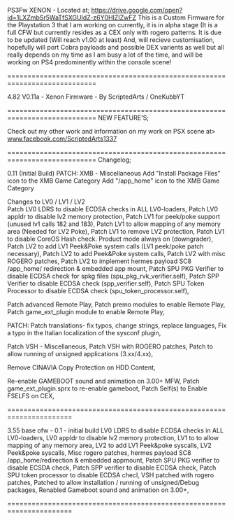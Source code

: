 PS3Fw XENON - Located at; https://drive.google.com/open?id=1LXZmbSr5WaTfSXGUIdZ-z6Y0HlZIZwFZ
This is a Custom Firmware for the Playstation 3 that I am working on currently, it is in alpha stage (It is a full CFW but currently 
resides as a CEX only with rogero patterns. It is due to be updated (Will reach v1.00 at least) And, will recieve customisation, hopefully will port Cobra payloads and possible DEX varients as well but all really depends on my time as I am busy a lot of the time, and will be working on PS4 predominently within the console scene!

============================================================================

4.82 V0.11a - Xenon Firmware - By ScriptedArts / OneKubbYT

============================================================================
NEW FEATURE'S; 

Check out my other work and information
on my work on PSX scene at> www.facebook.com/ScriptedArts1337

============================================================================
Changelog; 

0.11 (Initial Build)
PATCH: XMB - Miscellaneous
Add "Install Package Files" icon to the XMB Game Category
Add "/app_home" icon to the XMB Game Category

Changes to LV0 / LV1 / LV2	
Patch LV0 LDRS to disable ECDSA checks in ALL LV0-loaders,
Patch LV0 appldr to disable lv2 memory protection,
Patch LV1 for peek/poke support (unused lv1 calls 182 and 183),
Patch LV1 to allow mapping of any memory area (Needed for LV2 Poke),
Patch LV1 to remove LV2 protection,
Patch LV1 to disable CoreOS Hash check. Product mode always on (downgrader),
Patch LV2 to add LV1 Peek&Poke system calls (LV1 peek/poke patch necessary),
Patch LV2 to add Peek&Poke system calls,
Patch LV2 with misc ROGERO patches,
Patch LV2 to implement hermes payload SC8 /app_home/ redirection & embedded app mount,
Patch SPU PKG Verifier to disable ECDSA check for spkg files (spu_pkg_rvk_verifier.self),
Patch SPP Verifier to disable ECDSA check (spp_verifier.self),
Patch SPU Token Processor to disable ECDSA check (spu_token_processor.self),

Patch advanced Remote Play,
  Patch premo modules to enable Remote Play,
  Patch game_ext_plugin module to enable Remote Play,

PATCH: Patch translations- fix typos, change strings, replace languages,
  Fix a typo in the Italian localization of the sysconf plugin,

Patch VSH - Miscellaneous,
Patch VSH with ROGERO patches,
Patch to allow running of unsigned applications (3.xx/4.xx),

Remove CINAVIA Copy Protection on HDD Content,

Re-enable GAMEBOOT sound and animation on 3.00+ MFW,
  Patch game_ext_plugin.sprx to re-enable gameboot,
Patch Self(s) to Enable FSELFS on CEX,

======================================================================

3.55 base ofw - 0.1 - initial build
LV0 LDRS to disable ECDSA checks in ALL LV0-loaders, 
LV0 appldr to disable lv2 memory protection,
LV1 to to allow mapping of any memory area,
LV2 to add LV1 Peek&poke syscalls,
LV2 Peek&poke syscalls,
Misc rogero patches,
hermes payload SC8 /app_home/redirection & embedded appmount,
Patch SPU PKG verifier to disable ECSDA check,
Patch SPP verifier to disable ECDSA check,
Patch SPU token processor to disable ECDSA checl,
VSH patched with rogero patches,
Patched to allow installation / running of unsigned/Debug packages,
Renabled Gameboot sound and animation on 3.00+,

======================================================================
